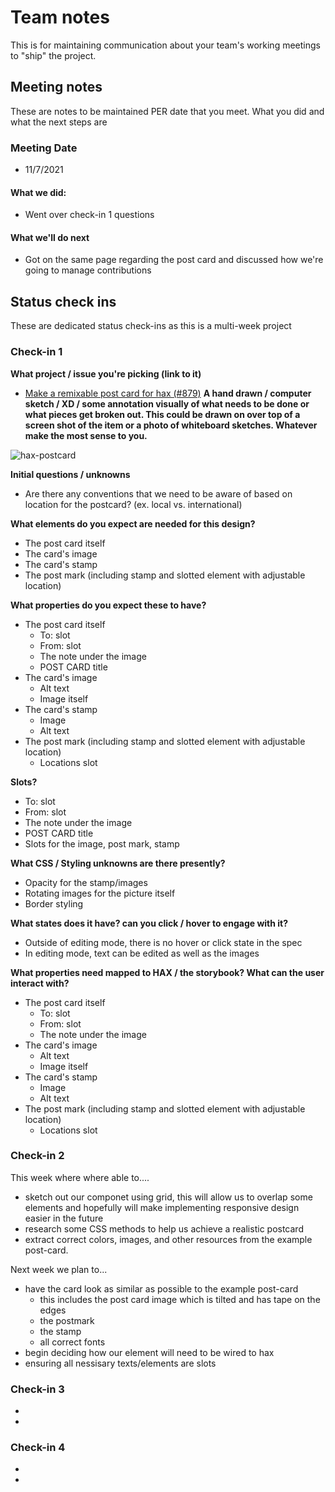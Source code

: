 # Team notes
This is for maintaining communication about your team's working meetings to "ship" the project.

## Meeting notes
These are notes to be maintained PER date that you meet. What you did and what the next steps are
### Meeting Date
- 11/7/2021

#### What we did:
- Went over check-in 1 questions

#### What we'll do next
- Got on the same page regarding the post card and discussed how we're going to manage contributions

## Status check ins
These are dedicated status check-ins as this is a multi-week project
### Check-in 1
**What project / issue you're picking (link to it)**
- [Make a remixable post card for hax (#879)](https://github.com/elmsln/issues/issues/879)
**A hand drawn / computer sketch / XD / some annotation visually of what needs to be done or what pieces get broken out. This could be drawn on over top of a screen shot of the item or a photo of whiteboard sketches. Whatever make the most sense to you.**

![hax-postcard](https://user-images.githubusercontent.com/48635853/140667410-4f35780d-c776-4aa2-b196-d68442262f92.jpg)


**Initial questions / unknowns**
- Are there any conventions that we need to be aware of based on location for the postcard? (ex. local vs. international)
  
**What elements do you expect are needed for this design?**
- The post card itself 
- The card's image
- The card's stamp
- The post mark (including stamp and slotted element with adjustable location)

**What properties do you expect these to have?**
- The post card itself 
  - To: slot
  - From: slot
  - The note under the image
  - POST CARD title
- The card's image
  - Alt text
  - Image itself
- The card's stamp
  - Image
  - Alt text
- The post mark (including stamp and slotted element with adjustable location)
  - Locations slot
  
**Slots?**
- To: slot
- From: slot
- The note under the image
- POST CARD title
- Slots for the image, post mark, stamp
  
**What CSS / Styling unknowns are there presently?**
- Opacity for the stamp/images
- Rotating images for the picture itself
- Border styling
  
**What states does it have? can you click / hover to engage with it?**
- Outside of editing mode, there is no hover or click state in the spec
- In editing mode, text can be edited as well as the images
  
**What properties need mapped to HAX / the storybook? What can the user interact with?**
- The post card itself 
  - To: slot
  - From: slot
  - The note under the image
- The card's image
  - Alt text
  - Image itself
- The card's stamp
  - Image
  - Alt text
- The post mark (including stamp and slotted element with adjustable location)
  - Locations slot
### Check-in 2
This week where where able to.... 
- sketch out our componet using grid, this will allow us to overlap some elements and hopefully will make implementing responsive design easier in the future
- research some CSS methods to help us achieve a realistic postcard 
- extract correct colors, images, and other resources from the example post-card.

Next week we plan to...
- have the card look as similar as possible to the example post-card
  - this includes the post card image which is tilted and has tape on the edges
  - the postmark
  - the stamp
  - all correct fonts 
- begin deciding how our element will need to be wired to hax
- ensuring all nessisary texts/elements are slots 

### Check-in 3
- 
- 
### Check-in 4
- 
- 
